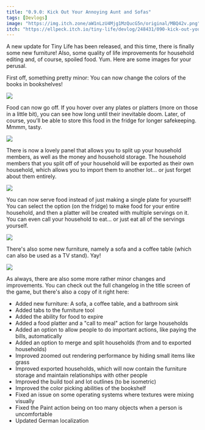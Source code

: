 ```yaml
---
title: "0.9.0: Kick Out Your Annoying Aunt and Sofas"
tags: [Devlogs]
image: "https://img.itch.zone/aW1nLzU4Mjg1MzQucG5n/original/MBQ42v.png"
itch: "https://ellpeck.itch.io/tiny-life/devlog/248431/090-kick-out-your-annoying-aunt-and-sofas"
---
```


A new update for Tiny Life has been released, and this time, there is finally some new furniture! Also, some quality of life improvements for household editing and, of course, spoiled food. Yum. Here are some images for your perusal.

First off, something pretty minor: You can now change the colors of the books in bookshelves!

![](https://img.itch.zone/aW1nLzU4Mjg1MDkucG5n/original/om04mO.png)

Food can now go off. If you hover over any plates or platters (more on those in a little bit), you can see how long until their inevitable doom. Later, of course, you'll be able to store this food in the fridge for longer safekeeping. Mmmm, tasty.

![](https://img.itch.zone/aW1nLzU4Mjg1MjguZ2lm/original/q8SfzX.gif)

There is now a lovely panel that allows you to split up your household members, as well as the money and household storage. The household members that you split off of your household will be exported as their own household, which allows you to import them to another lot... or just forget about them entirely.

![](https://img.itch.zone/aW1nLzU4Mjg1MzQucG5n/original/MBQ42v.png)

You can now serve food instead of just making a single plate for yourself! You can select the option (on the fridge) to make food for your entire household, and then a platter will be created with multiple servings on it. You can even call your household to eat... or just eat all of the servings yourself.

![](https://img.itch.zone/aW1nLzU4Mjg1NjAucG5n/original/zW%2FeaP.png)

There's also some new furniture, namely a sofa and a coffee table (which can also be used as a TV stand). Yay!

![](https://img.itch.zone/aW1nLzU4Mjg2MjgucG5n/original/b%2FqLe9.png)

As always, there are also some more rather minor changes and improvements. You can check out the full changelog in the title screen of the game, but there's also a copy of it right here:

- Added new furniture: A sofa, a coffee table, and a bathroom sink
- Added tabs to the furniture tool
- Added the ability for food to expire
- Added a food platter and a "call to meal" action for large households
- Added an option to allow people to do important actions, like paying the bills, automatically
- Added an option to merge and split households (from and to exported households)
- Improved zoomed out rendering performance by hiding small items like grass
- Improved exported households, which will now contain the furniture storage and maintain relationships with other people
- Improved the build tool and lot outlines (to be isometric)
- Improved the color picking abilities of the bookshelf
- Fixed an issue on some operating systems where textures were mixing visually
- Fixed the Paint action being on too many objects when a person is uncomfortable
- Updated German localization
